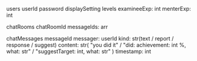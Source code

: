 users
    userId
        password
        displaySetting
        levels
            examineeExp: int
            menterExp: int

chatRooms
    chatRoomId
        messageIds: arr

chatMessages
    messageId
        messager: userId
        kind: str(text / 
            report / 
            response / 
            suggest)
        content: str(
            "you did it" / 
            "did: achievement: int %, what: str" / 
            "suggestTarget: int, what: str"
        )
        timestamp: int


